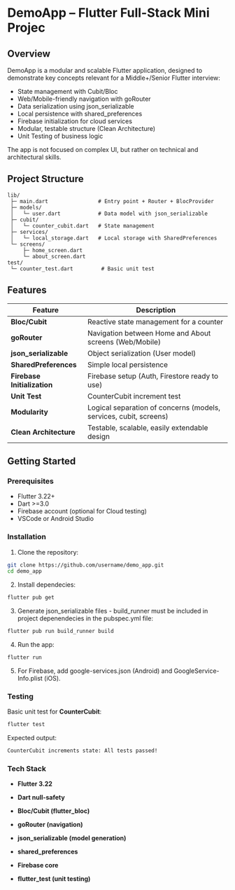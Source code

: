 # DemoApp – Flutter Full-Stack Mini Projec

## Overview

DemoApp is a modular and scalable Flutter application, designed to demonstrate key concepts relevant for a Middle+/Senior Flutter interview:

- State management with Cubit/Bloc
- Web/Mobile-friendly navigation with goRouter
- Data serialization using json_serializable
- Local persistence with shared_preferences
- Firebase initialization for cloud services
- Modular, testable structure (Clean Architecture)
- Unit Testing of business logic

The app is not focused on complex UI, but rather on technical and architectural skills.

## Project Structure

```
lib/
 ├─ main.dart                # Entry point + Router + BlocProvider
 ├─ models/
 │   └─ user.dart            # Data model with json_serializable
 ├─ cubit/
 │   └─ counter_cubit.dart   # State management
 ├─ services/
 │   └─ local_storage.dart   # Local storage with SharedPreferences
 └─ screens/
     ├─ home_screen.dart
     └─ about_screen.dart
test/
 └─ counter_test.dart         # Basic unit test
```

## Features

| Feature                     | Description                                                       |
| --------------------------- | ----------------------------------------------------------------- |
| **Bloc/Cubit**              | Reactive state management for a counter                           |
| **goRouter**                | Navigation between Home and About screens (Web/Mobile)            |
| **json\_serializable**      | Object serialization (User model)                                 |
| **SharedPreferences**       | Simple local persistence                                          |
| **Firebase Initialization** | Firebase setup (Auth, Firestore ready to use)                     |
| **Unit Test**               | CounterCubit increment test                                       |
| **Modularity**              | Logical separation of concerns (models, services, cubit, screens) |
| **Clean Architecture**      | Testable, scalable, easily extendable design                      |


## Getting Started

### Prerequisites

- Flutter 3.22+
- Dart >=3.0
- Firebase account (optional for Cloud testing)
- VSCode or Android Studio

### Installation

1. Clone the repository:
```bash
git clone https://github.com/username/demo_app.git
cd demo_app
```

2. Install dependecies:
```bash
flutter pub get
```

3. Generate json_serializable files - build_runner must be included in project depenendecies in the pubspec.yml file:
```bash
flutter pub run build_runner build
```

4. Run the app:
```bash
flutter run
```

5. For Firebase, add google-services.json (Android) and GoogleService-Info.plist (iOS).

### Testing

Basic unit test for **CounterCubit**:
```bash
flutter test
```

Expected output:
```bash
CounterCubit increments state: All tests passed!
```

### Tech Stack
- **Flutter 3.22**

- **Dart null-safety**

- **Bloc/Cubit (flutter_bloc)**

- **goRouter (navigation)**

- **json_serializable (model generation)**

- **shared_preferences**

- **Firebase core**

- **flutter_test (unit testing)**